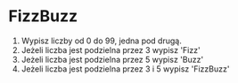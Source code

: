 # FizzBuzz

1. Wypisz liczby od 0 do 99, jedna pod drugą.
2. Jeżeli liczba jest podzielna przez 3 wypisz 'Fizz'
3. Jeżeli liczba jest podzielna przez 5 wypisz 'Buzz'
4. Jeżeli liczba jest podzielna przez 3 i 5 wypisz 'FizzBuzz'